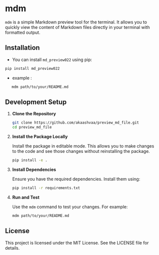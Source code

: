 # mdm

`mdm` is a simple Markdown preview tool for the terminal. It allows you to quickly view the content of Markdown files directly in your terminal with formatted output.

## Installation

- You can install `md_preview022` using pip:

```bash
pip install md_preview022
```

- example :

```bash
   mdm path/to/your/README.md
```

## Development Setup

1. **Clone the Repository**

   ```bash
   git clone https://github.com/akaashvaa/preview_md_file.git
   cd preview_md_file
   ```

2. **Install the Package Locally**

   Install the package in editable mode. This allows you to make changes to the code and see those changes without reinstalling the package.

   ```bash
   pip install -e .
   ```

3. **Install Dependencies**

   Ensure you have the required dependencies. Install them using:

   ```bash
   pip install -r requirements.txt
   ```

4. **Run and Test**

   Use the `mdm` command to test your changes. For example:

   ```bash
   mdm path/to/your/README.md
   ```

## License

This project is licensed under the MIT License. See the LICENSE file for details.
